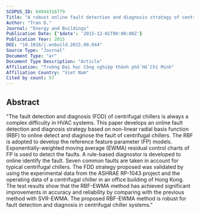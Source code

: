 ```yaml
---
SCOPUS_ID: 84944316779
Title: "A robust online fault detection and diagnosis strategy of centrifugal chiller systems for building energy efficiency"
Author: "Tran D."
Journal: "Energy and Buildings"
Publication Date: {'$date': '2015-12-01T00:00:00Z'}
Publication Year: 2015
DOI: "10.1016/j.enbuild.2015.09.044"
Source Type: "Journal"
Document Type: "ar"
Document Type Description: "Article"
Affiliation: "Trường Đại học Công nghiệp thành phố Hồ Chí Minh"
Affiliation Country: "Viet Nam"
Cited by count: 57
---
```


## Abstract
"The fault detection and diagnosis (FDD) of centrifugal chillers is always a complex difficulty in HVAC systems. This paper develops an online fault detection and diagnosis strategy based on non-linear radial basis function (RBF) to online detect and diagnose the fault of centrifugal chillers. The RBF is adopted to develop the reference feature parameter (FP) models. Exponentially-weighted moving average (EWMA) residual control charts of FP is used to detect the faults. A rule-based diagnostor is developed to online identify the fault. Seven common faults are taken in account for typical centrifugal chillers. The FDD strategy proposed was validated by using the experimental data from the ASHRAE RP-1043 project and the operating data of a centrifugal chiller in an office building of Hong Kong. The test results show that the RBF-EWMA method has achieved significant improvements in accuracy and reliability by comparing with the previous method with SVR-EWMA. The proposed RBF-EWMA method is robust for fault detection and diagnosis in centrifugal chiller systems."
